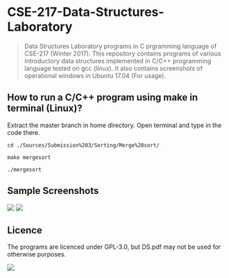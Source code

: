 # CSE-217-Data-Structures-Laboratory
> Data Structures Laboratory programs in C prgramming language of CSE-217 (Winter 2017). This repository contains programs of various introductory data structures implemented in C/C++ programming language tested on gcc (linux). It also contains screenshots of operational windows in Ubuntu 17.04 (For usage). 

## How to run a C/C++ program using make in terminal (Linux)?

Extract the master branch in home directory. Open terminal and type in the code there.

```cd ./Sources/Submission%203/Sorting/Merge%20sort/```

```make mergesort```

```./mergesort```

## Sample Screenshots
![](https://github.com/Jishanshaikh4/CSE-217-Data-Structures-Laboratory/blob/master/resources/Screenshot%20from%202017-09-10%2017_51_32.png)
![](https://github.com/Jishanshaikh4/CSE-217-Data-Structures-Laboratory/blob/master/resources/Screenshot%20from%202017-11-02%2008-10-55.png)

## Licence
The programs are licenced under GPL-3.0, but DS.pdf may not be used for otherwise purposes.

![](https://www.gnu.org/graphics/gplv3-127x51.png)
